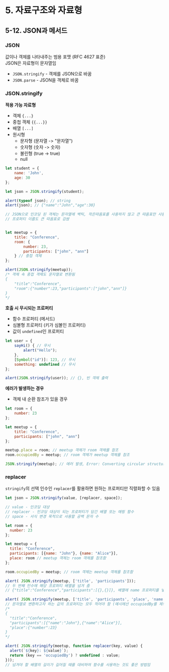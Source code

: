 # 5. 자료구조와 자료형
## 5-12. JSON과 메서드
### JSON
값이나 객체를 나타내주는 범용 포맷 (RFC 4627 표준)  
JSON은 자료형이 문자열임
- `JSON.stringify` - 객체를 JSON으로 바꿈
- `JSON.parse` - JSON을 객체로 바꿈
### JSON.stringify
**적용 가능 자료형**
- 객체 `{...}`
- 중첩 객체 `{{...}}`
- 배열 `[...]`
- 원시형
    - 문자형 (문자열 -> "문자열")
    - 숫자형 (숫자 -> 숫자)
    - 불린형 (true -> true)
    - null
```javascript
let student = {
    name: 'John',
    age: 30
};

let json = JSON.stringify(student);

alert(typeof json); // string
alert(json); // {"name":"John","age":30}

// JSON으로 인코딩 된 객체는 문자열에 백틱, 작은따옴표를 사용하지 않고 큰 따옴표만 사용함
// 프로퍼티 이름도 큰 따옴표로 감쌈


let meetup = {
    title: "Conference",
    room: {
        number: 23,
        participants: ["john", "ann"]
    } // 중첩 객체
};

alert(JSON.stringify(meetup));
/* 객체 속 중첩 객체도 문자열로 변환됨
{
    "title":"Conference",
    "room":{"number":23,"participants":["john","ann"]}
}
*/
```
**호출 시 무시되는 프로퍼티**
- 함수 프로퍼티 (메서드)
- 심볼형 프로퍼티 (키가 심볼인 프로퍼티)
- 값이 `undefined`인 프로퍼티
```javascript
let user = {
    sayHi() { // 무시
        alert("Hello");
    },
    [Symbol("id")]: 123, // 무시
    something: undefined // 무시
};

alert(JSON.stringify(user)); // {}, 빈 객체 출력
```
**에러가 발생하는 경우**
- 객체 내 순환 참조가 있을 경우
```javascript
let room = {
    number: 23
};

let meetup = {
    title: "Conference",
    participants: ["john", "ann"]
};

meetup.place = room; // meetup 객체가 room 객체를 참조
room.occupiedBy = meetup; // room 객체가 meetup 객체를 참조

JSON.stringify(meetup); // 에러 발생, Error: Converting circular structure to JSON
```
### replacer
`stringify`의 선택 인수인 `replacer`를 활용하면 원하는 프로퍼티만 직렬화할 수 있음
```javascript
let json = JSON.stringify(value, [replacer, space]);

// value - 인코딩 대상
// replacer - 인코딩 대상이 되는 프로퍼티가 담긴 배열 또는 매핑 함수
// space - 서식 변경 목적으로 사용할 공백 문자 수

let room = {
  number: 23
};

let meetup = {
  title: "Conference",
  participants: [{name: "John"}, {name: "Alice"}],
  place: room // meetup 객체는 room 객체를 참조함
};

room.occupiedBy = meetup; // room 객체는 meetup 객체를 참조함

alert( JSON.stringify(meetup, ['title', 'participants']));
// 두 번째 인수에 해당 프로퍼티 배열을 넘겨 줌
// {"title":"Conference","participants":[{},{}]}, 배열에 name 프로퍼티를 넣지 않았기 때문에 participants 안에 속한 객체는 빈 객체로 출력됨

alert( JSON.stringify(meetup, ['title', 'participants', 'place', 'name', 'number']));
// 문자열로 변환하고자 하는 값의 프로퍼티는 모두 적어야 함 (예시에선 occupiedBy를 제외한 모든 프로퍼티)
/*
{
  "title":"Conference",
  "participants":[{"name":"John"},{"name":"Alice"}],
  "place":{"number":23}
}
*/

alert( JSON.stringify(meetup, function replacer(key, value) {
  alert(`${key}: ${value}`);
  return (key == 'occupiedBy') ? undefined : value;
}));
// 넘겨야 할 배열의 길이가 길어질 때를 대비하여 함수를 사용하는 것도 좋은 방법임
```
